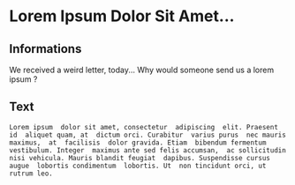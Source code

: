 # Lorem Ipsum  Dolor Sit Amet...

## Informations

We received a weird letter, today... Why would someone send us a lorem ipsum ?

## Text

```
Lorem ipsum  dolor sit amet, consectetur  adipiscing  elit. Praesent id  aliquet quam, at  dictum orci. Curabitur  varius purus  nec mauris maximus,  at  facilisis  dolor gravida. Etiam  bibendum fermentum vestibulum. Integer  maximus ante sed felis accumsan,  ac sollicitudin nisi vehicula. Mauris blandit feugiat  dapibus. Suspendisse cursus  augue  lobortis condimentum  lobortis. Ut  non tincidunt orci, ut  rutrum leo.  
```
